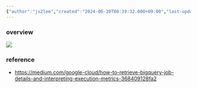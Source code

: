 ```yaml
---
{"author":"jx2lee","created":"2024-06-30T00:39:32.000+09:00","last-updated":"2023-11-15 23:11","tags":null,"dg-publish":true,"permalink":"/data/warehouse/bigquery/__/shallow-dive/","dgPassFrontmatter":true,"noteIcon":""}
---
```




### overview


![](https://i.imgur.com/uqBzWBv.png)


### reference
- https://medium.com/google-cloud/how-to-retrieve-bigquery-job-details-and-interpreting-execution-metrics-368409128fa2
